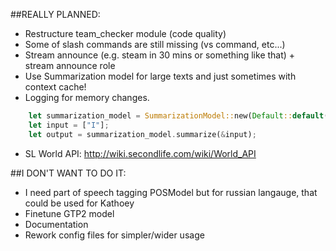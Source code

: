 ##REALLY PLANNED:

 - Restructure team_checker module (code quality)
 - Some of slash commands are still missing (vs command, etc...)
 - Stream announce (e.g. steam in 30 mins or something like that) + stream announce role
 - Use Summarization model for large texts and just sometimes with context cache!
 - Logging for memory changes.

```rust
    let summarization_model = SummarizationModel::new(Default::default())?;
    let input = ["I"];
    let output = summarization_model.summarize(&input);
```

 - SL World API: http://wiki.secondlife.com/wiki/World_API

##I DON'T WANT TO DO IT:

 - I need part of speech tagging POSModel but for russian langauge, that could be used for Kathoey
 - Finetune GTP2 model
 - Documentation
 - Rework config files for simpler/wider usage
